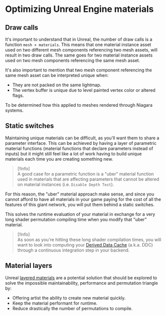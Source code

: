 # Optimizing Unreal Engine materials

## Draw calls

It's important to understand that in Unreal, the number of draw calls is a function `mesh × materials`. This means that one material instance asset used on two different mesh components referencing two mesh assets, will result in two draw calls. The same goes for two material instance assets used on two mesh components referencing the same mesh asset.

It's also important to mention that two mesh component referencing the same mesh asset can be interpreted unique when:

- They are not packed on the same lightmap.
- The vertex buffer is unique due to level painted vertex color or altered flags.

To be determined how this applied to meshes rendered through Niagara systems.

## Static switches

Maintaining unique materials can be difficult, as you'll want them to share a parameter interface. This can be achieved by having a layer of parametric material functions (material functions that declare parameters instead of inputs) but it might still feel like a lot of work having to build unique materials each time you are creating something new.

> [!Info]  
> A good case for a parametric function is a "uber" material function used in materials that are affecting parameters that cannot be altered on material instances (i.e. `Disable Depth Test`).

For this reason, the "uber" material approach make sense, and since you cannot afford to have all materials in your game paying for the cost of all the features of this giant network, you will put them behind a static switches.

This solves the runtime evaluation of your material in exchange for a very long shader permutation compiling time when you modify that "uber" material.

> [!Info]  
> As soon as you're hitting these long shader compilation times, you will want to look into computing your [Derived Data Cache](https://dev.epicgames.com/documentation/en-us/unreal-engine/using-derived-data-cache-in-unreal-engine) (a.k.a. DDC) through a continuous integration step in your backend.

## Material layers

Unreal [layered materials](https://dev.epicgames.com/documentation/en-us/unreal-engine/layered-materials) are a potential solution that should be explored to solve the impossible maintainability, performance and permutation triangle by:

- Offering artist the ability to create new material quickly.
- Keep the material performant for runtime.
- Reduce drastically the number of permutations to compile.
